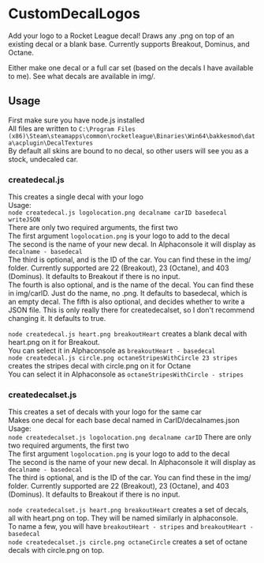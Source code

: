 # CustomDecalLogos

Add your logo to a Rocket League decal! Draws any .png on top of an existing decal or a blank base. Currently supports Breakout, Dominus, and Octane.

Either make one decal or a full car set (based on the decals I have available to me). See what decals are available in img/.

## Usage
First make sure you have node.js installed  
All files are written to `C:\Program Files (x86)\Steam\steamapps\common\rocketleague\Binaries\Win64\bakkesmod\data\acplugin\DecalTextures`  
By default all skins are bound to no decal, so other users will see you as a stock, undecaled car.

### createdecal.js
This creates a single decal with your logo  
Usage:  
`node createdecal.js logolocation.png decalname carID basedecal writeJSON`  
There are only two required arguments, the first two  
The first argument `logolocation.png` is your logo to add to the decal  
The second is the name of your new decal. In Alphaconsole it will display as `decalname - basedecal`  
The third is optional, and is the ID of the car. You can find these in the img/ folder. Currently supported are 22 (Breakout), 23 (Octane), and 403 (Dominus). It defaults to Breakout if there is no input.  
The fourth is also optional, and is the name of the decal. You can find these in img/carID. Just do the name, no .png. It defaults to basedecal, which is an empty decal.
The fifth is also optional, and decides whether to write a JSON file. This is only really there for createdecalset, so I don't recommend changing it. It defaults to true.  

`node createdecal.js heart.png breakoutHeart` creates a blank decal with heart.png on it for Breakout.  
You can select it in Alphaconsole as `breakoutHeart - basedecal`  
`node createdecal.js circle.png octaneStripesWithCircle 23 stripes` creates the stripes decal with circle.png on it for Octane  
You can select it in Alphaconsole as `octaneStripesWithCircle - stripes`  

### createdecalset.js
This creates a set of decals with your logo for the same car  
Makes one decal for each base decal named in CarID/decalnames.json  
Usage:  
`node createdecalset.js logolocation.png decalname carID` 
There are only two required arguments, the first two  
The first argument `logolocation.png` is your logo to add to the decal  
The second is the name of your new decal. In Alphaconsole it will display as `decalname - basedecal`  
The third is optional, and is the ID of the car. You can find these in the img/ folder. Currently supported are 22 (Breakout), 23 (Octane), and 403 (Dominus). It defaults to Breakout if there is no input.  

`node createdecalset.js heart.png breakoutHeart` creates a set of decals, all with heart.png on top. They will be named similarly in alphaconsole.  
To name a few, you will have `breakoutHeart - stripes` and `breakoutHeart - basedecal`  
`node createdecalset.js circle.png octaneCircle` creates a set of octane decals with circle.png on top.
